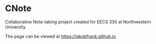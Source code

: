 # CNote

Collaborative Note-taking project created for EECS 330 at Northwestern University.

The page can be viewed at https://jakobfrank.github.io
